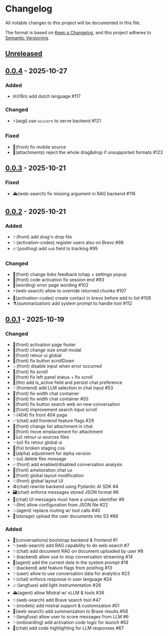 # Changelog

All notable changes to this project will be documented in this file.

The format is based on [Keep a Changelog](https://keepachangelog.com/en/1.0.0),
and this project adheres to
[Semantic Versioning](https://semver.org/spec/v2.0.0.html).

## [Unreleased]

## [0.0.4] - 2025-10-27

### Added

- 🌐(i18n) add dutch language #117

### Changed

- ⚡️(asgi) use `uvicorn` to serve backend #121

### Fixed

- 🐛(front) fix mobile source
- 🐛(attachments) reject the whole drag&drop if unsupported formats #123


## [0.0.3] - 2025-10-21

### Fixed

- 🚑️(web-search) fix missing argument in RAG backend #116


## [0.0.2] - 2025-10-21

### Added

- ✨(front) add drag'n drop file
- ✨(activation-codes) register users also on Brevo #98
- 📈(posthog) add `sub` field to tracking #95

### Changed
- 🔧(front) change links feedback tchap + settings popup
- 🐛(front) code activation fix session end #93
- 💬(wording) error page wording #102
- ⚡️(web-search) allow to override returned chunks #107
- 🐛(activation-codes) create contact in brevo before add to list #108
- ⚗️(summarization) add system prompt to handle tool #112


## [0.0.1] - 2025-10-19

### Changed

- 🎨(front) activation page footer
- 👷(front) change size small modal
- 🎨(front) retour ui global
- 👷(front) fix button scrollDown
- 💥(front) disable input when error occurred
- 👷(front) fix scroll
- 🐛(front) fix left panel status + fix scroll
- 🐛(llm) add is_active field and persist chat preference
- ✨(frontend) add LLM selection in chat input #53
- 🎨(front) fix width chat container
- 🎨(front) fix width chat container #55
- 🐛(front) fix button search web on new conversation
- 🎨(front) improvement search input scroll
- ✨(404) fix front 404 page
- ✅(chat) add frontend feature flags #29
- 🎨(front) change list attachment in chat
- 🎨(front) move emplacement for attachment
- 🎨(ui) retour ui sources files
- ✨(ui) fix retour global ui 
- 🐛(fix) broken staging css
- 🎨(alpha) adjustment for alpha version
- ✨(ui) delete flex message
- ✅(front) add enabled/disabled conversation analysis
- 🎨(front) amelioration chat ux
- 🎨(front) global layout modification
- ✨(front) global layout UI
- ♻️(chat) rewrite backend using Pydantic AI SDK #4
- 🗃️(chat) enforce messages stored JSON format #6
- 🐛(chat) UI messages must have a unique identifier #6
- ✨(llm) allow configuration from JSON file #22
- 💥(agent) replace routing w/ tool calls #40
- 🧱(storage) upload the user documents into S3 #86

### Added

- 🎉(conversations) bootstrap backend & frontend #1
- ✨(web-search) add RAG capability to do web search #7
- ✨(chat) add document RAG on document uploaded by user #8
- ✨(backend) allow use to stop conversation streaming #14
- 🐛(agent) add the current date in the system prompt #18
- ✨(backend) add feature flags from posthog #13
- ✨(user) allow to use conversation data for analytics #23
- ✨(chat) enforce response in user language #24
- 📈(langfuse) add light instrumentation #26
- 🚑️(agent) allow Mistral w/ vLLM & tools #36
- ✨(web-search) add Brave search tool #47
- ✨(models) add mistral support & customization #51
- 🐛(web-search) add summarization to Brave results #58
- ✨(langfuse) allow user to score messages from LLM #6
- ✨(onboarding) add activation code logic for launch #62
- 💄(chat) add code highlighting for LLM responses #67


[unreleased]: https://github.com/suitenumerique/conversations/compare/v0.0.4...main
[0.0.4]: https://github.com/suitenumerique/conversations/releases/v0.0.4
[0.0.3]: https://github.com/suitenumerique/conversations/releases/v0.0.3
[0.0.2]: https://github.com/suitenumerique/conversations/releases/v0.0.2
[0.0.1]: https://github.com/suitenumerique/conversations/releases/v0.0.1
